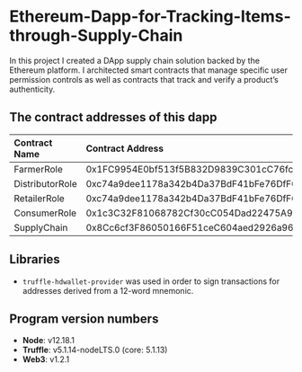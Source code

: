 # Ethereum-Dapp-for-Tracking-Items-through-Supply-Chain
In this project I created a DApp supply chain solution backed by the Ethereum platform. I architected smart contracts that manage specific user permission controls as well as contracts that track and verify a product’s authenticity. 

## The contract addresses of this dapp

| Contract Name | Contract Address|
|:--------------|:----------------|
|FarmerRole|0x1FC9954E0bf513f5B832D9839C301cC76fc0b7Aa|
|DistributorRole|0xc74a9dee1178a342b4Da37BdF41bFe76DfF64Ef0|
|RetailerRole|0xc74a9dee1178a342b4Da37BdF41bFe76DfF64Ef0|
|ConsumerRole|0x1c3C32F81068782Cf30cC054Dad22475A9Adf347
|SupplyChain|0x8Cc6cf3F86050166F51ceC604aed2926a969Acae|

## Libraries
* ```truffle-hdwallet-provider``` was used in order to sign transactions for addresses derived from a 12-word mnemonic.

## Program version numbers
* **Node**: v12.18.1
* **Truffle**: v5.1.14-nodeLTS.0 (core: 5.1.13)
* **Web3**: v1.2.1
